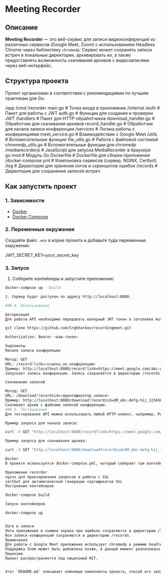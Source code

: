 # Meeting Recorder

## Описание

**Meeting Recorder** — это веб-сервис для записи видеоконференций из различных сервисов (Google Meet, Zoom) с использованием Headless Chrome через библиотеку `chromedp`. Сервис может сохранять записи встреч в локальные директории, архивировать их, а также предоставлять возможность скачивания архивов с видеозаписями через веб-интерфейс.

## Структура проекта

Проект организован в соответствии с рекомендациями по лучшим практикам для Go:

/app /cmd /recorder main.go # Точка входа в приложение /internal /auth # Пакет для работы с JWT auth.go # Функции для создания и проверки JWT /handlers # Пакет для HTTP-обработчиков download_handler.go # Обработчик для скачивания архивов record_handler.go # Обработчик для начала записи конференции /services # Логика работы с конференциями meet_service.go # Взаимодействие с Google Meet /utils # Вспомогательные функции file_utils.go # Работа с файловой системой chromedp_utils.go # Вспомогательные функции для chromedp /mediarecorderjs # JavaScript для запуска MediaRecorder в браузере go.mod # Модуль Go Dockerfile # Dockerfile для сборки приложения /docker-compose.yml # Компоновка сервисов (сервер, NGINX, Certbot) /log # Директория для хранения логов и скриншотов ошибок /records # Директория для сохранения записей встреч


## Как запустить проект

### 1. Зависимости

- [Docker](https://www.docker.com/)
- [Docker Compose](https://docs.docker.com/compose/)

### 2. Переменные окружения

Создайте файл `.env` в корне проекта и добавьте туда переменные окружения:

JWT_SECRET_KEY=your_secret_key


### 3. Запуск

1. Соберите контейнеры и запустите приложение:

```bash
docker-compose up --build

2. Сервер будет доступен по адресу http://localhost:8080.

### 4. Использование

Авторизация
Для работы API необходимо передавать валидный JWT токен в заголовке Authorization:

git clone https://github.com/Srgkharkov/recordingmeet.git

Authorization: Bearer <ваш-токен>

Эндпоинты
Начало записи конференции

Метод: GET
URL: /record?link=<ссылка_на_конференцию>
Пример: http://localhost:8080/record?link=https://meet.google.com/abc-defg-hij
Запускает запись конференции. Запись сохраняется в директории /records.

Скачивание записей

Метод: GET
URL: /download?recordsid=<идентификатор_записи>
Пример: http://localhost:8080/download?recordsid=GM_abc-defg-hij_1234567890
Скачивает архив с файлами записей конференции.
### 5. Тестирование
Для тестирования API можно использовать любой HTTP-клиент, например, Postman или curl.

Пример запроса для начала записи:

curl -X GET "http://localhost:8080/record?link=https://meet.google.com/abc-defg-hij" -H "Authorization: Bearer <ваш-токен>"

Пример запроса для скачивания архива:

curl -X GET "http://localhost:8080/download?recordsid=GM_abc-defg-hij_1234567890" -H "Authorization: Bearer <ваш-токен>" -o output.zip

Docker
В проекте используется docker-compose.yml, который собирает три контейнера:

Приложение recorder
nginx для проксирования запросов и работы с SSL
certbot для автоматической генерации сертификатов SSL
Построение контейнеров

docker-compose build

Запуск контейнеров

docker-compose up


Логи и записи
Логи приложения и снимки экрана при ошибках сохраняются в директорию /log.
Все записи конференций сохраняются в директорию /records.
Примечания
Для работы с Google Meet приложение использует chromedp в режиме headless.
Поддержка Zoom может быть добавлена позже, в данный момент реализована только интеграция с Google Meet.
Лицензия
Проект распространяется под лицензией MIT.


Этот `README.md` описывает ключевые компоненты проекта, способ его запуска и использования, а также некоторые важные моменты, связанные с тестированием и структурой проекта.

